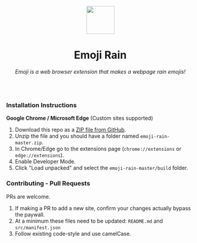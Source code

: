 <p align="center">
  <img src="https://github.com/Raymond-Su/elementRotator/blob/master/logo.png" width="75" height="75"/>
</p>

<h1 align="center">Emoji Rain</h1>

<p align="center"><i>Emoji is a web browser extension that makes a webpage rain emojis!</i></p>

<br/><br/>

### Installation Instructions

**Google Chrome / Microsoft Edge** (Custom sites supported)

1. Download this repo as a [ZIP file from GitHub](https://github.com/Raymond-Su/emoji-rain/archive/master.zip).
1. Unzip the file and you should have a folder named `emoji-rain-master.zip`.
1. In Chrome/Edge go to the extensions page (`chrome://extensions` or `edge://extensions`).
1. Enable Developer Mode.
1. Click "Load unpacked" and select the `emoji-rain-master/build` folder.

### Contributing - Pull Requests

PRs are welcome.

1. If making a PR to add a new site, confirm your changes actually bypass the paywall.
2. At a minimum these files need to be updated: `README.md` and `src/manifest.json`
3. Follow existing code-style and use camelCase.
